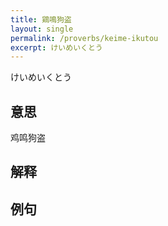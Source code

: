 ```yaml
---
title: 鶏鳴狗盗
layout: single
permalink: /proverbs/keime-ikutou
excerpt: けいめいくとう
---
```


けいめいくとう

## 意思

鸡鸣狗盗

## 解释

## 例句

